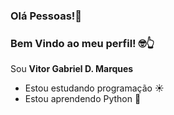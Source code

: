 ### Olá Pessoas!👋
### Bem Vindo ao meu perfil! 🤓👆

Sou **Vitor Gabriel D. Marques**

- Estou estudando programação :sunny:
- Estou aprendendo Python :snake:

